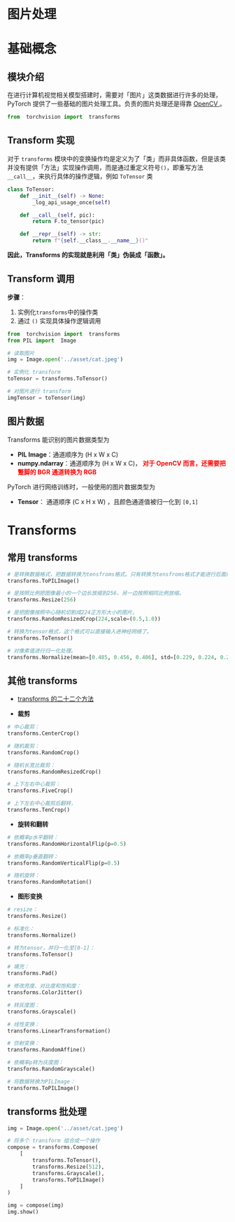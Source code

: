 # 图片处理

# 基础概念
## 模块介绍

在进行计算机视觉相关模型搭建时，需要对「图片」这类数据进行许多的处理，PyTorch 提供了一些基础的图片处理工具。负责的图片处理还是得靠 <a href="https://spite-triangle.github.io/artificial_intelligence/#/./ComputerVision/chapter/README" class="jump_link"> OpenCV </a> 。

```python
from  torchvision import  transforms
```

## Transform 实现

对于 `transforms` 模块中的变换操作均是定义为了「类」而非具体函数，但是该类并没有提供「方法」实现操作调用，而是通过重定义符号`()`，即重写方法`__call__`，来执行具体的操作逻辑，例如 `ToTensor` 类

```python
class ToTensor:
    def __init__(self) -> None:
        _log_api_usage_once(self)

    def __call__(self, pic):
        return F.to_tensor(pic)

    def __repr__(self) -> str:
        return f"{self.__class__.__name__}()"
```

**因此，Transforms 的实现就是利用「类」伪装成「函数」。**

## Transform 调用

**步骤**：
1. 实例化`transforms`中的操作类
2. 通过 `()` 实现具体操作逻辑调用

```python
from  torchvision import  transforms
from PIL import  Image

# 读取图片
img = Image.open('../asset/cat.jpeg')

# 实例化 transform
toTensor = transforms.ToTensor()

# 对图片进行 transform
imgTensor = toTensor(img)
```
## 图片数据

Transforms 能识别的图片数据类型为
- **PIL Image**：通道顺序为 (H x W x C)
- **numpy.ndarray**：通道顺序为 (H x W x C)，<span style="color:red;font-weight:bold"> 对于 OpenCV 而言，还需要把蹩脚的 BGR 通道转换为 RGB </span>

PyTorch 进行网络训练时，一般使用的图片数据类型为

- **Tensor**： 通道顺序 (C x H x W) ，且颜色通道值被归一化到 `[0,1]`


# Transforms

## 常用 transforms

```python
# 是转换数据格式，把数据转换为tensfroms格式。只有转换为tensfroms格式才能进行后面的处理。
transforms.ToPILImage() 

# 是按照比例把图像最小的一个边长放缩到256，另一边按照相同比例放缩。
transforms.Resize(256)

# 是把图像按照中心随机切割成224正方形大小的图片。
transforms.RandomResizedCrop(224,scale=(0.5,1.0))

# 转换为tensor格式，这个格式可以直接输入进神经网络了。
transforms.ToTensor() 

# 对像素值进行归一化处理。
transforms.Normalize(mean=[0.485, 0.456, 0.406], std=[0.229, 0.224, 0.225])
```

## 其他 transforms

- <a href="https://blog.csdn.net/u011995719/article/details/85107009" class="jump_link"> transforms 的二十二个方法 </a>

- **裁剪**

```python
# 中心裁剪：
transforms.CenterCrop()

# 随机裁剪：
transforms.RandomCrop()

# 随机长宽比裁剪：
transforms.RandomResizedCrop()

# 上下左右中心裁剪：
transforms.FiveCrop()

# 上下左右中心裁剪后翻转，
transforms.TenCrop()
```
- **旋转和翻转**

```python
# 依概率p水平翻转：
transforms.RandomHorizontalFlip(p=0.5)

# 依概率p垂直翻转：
transforms.RandomVerticalFlip(p=0.5)

# 随机旋转：
transforms.RandomRotation()
```
- **图形变换**

```python
# resize：
transforms.Resize()

# 标准化：
transforms.Normalize()

# 转为tensor，并归一化至[0-1]：
transforms.ToTensor()

# 填充：
transforms.Pad()

# 修改亮度、对比度和饱和度：
transforms.ColorJitter()

# 转灰度图：
transforms.Grayscale()

# 线性变换：
transforms.LinearTransformation()

# 仿射变换：
transforms.RandomAffine()

# 依概率p转为灰度图：
transforms.RandomGrayscale()

# 将数据转换为PILImage：
transforms.ToPILImage()
```

## transforms 批处理

```python
img = Image.open('../asset/cat.jpeg')

# 将多个 transform 组合成一个操作
compose = transforms.Compose(
    [
        transforms.ToTensor(),
        transforms.Resize(512),
        transforms.Grayscale(),
        transforms.ToPILImage()
    ]
)

img = compose(img)
img.show()
```
